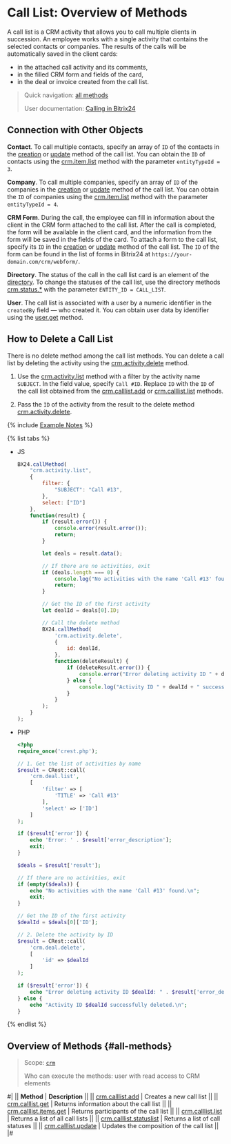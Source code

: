 # Call List: Overview of Methods

A call list is a CRM activity that allows you to call multiple clients in succession. An employee works with a single activity that contains the selected contacts or companies. The results of the calls will be automatically saved in the client cards:
- in the attached call activity and its comments,
- in the filled CRM form and fields of the card,
- in the deal or invoice created from the call list.

> Quick navigation: [all methods](#all-methods)
> 
> User documentation: [Calling in Bitrix24](https://helpdesk.bitrix24.com/open/21815426/)

## Connection with Other Objects

**Contact**. To call multiple contacts, specify an array of `ID` of the contacts in the [creation](./crm-calllist-add.md) or [update](./crm-calllist-update.md) method of the call list. You can obtain the `ID` of contacts using the [crm.item.list](../../crm/universal/crm-item-list.md) method with the parameter `entityTypeId = 3`.

**Company**. To call multiple companies, specify an array of `ID` of the companies in the [creation](./crm-calllist-add.md) or [update](./crm-calllist-update.md) method of the call list. You can obtain the `ID` of companies using the [crm.item.list](../../crm/universal/crm-item-list.md) method with the parameter `entityTypeId = 4`.

**CRM Form**. During the call, the employee can fill in information about the client in the CRM form attached to the call list. After the call is completed, the form will be available in the client card, and the information from the form will be saved in the fields of the card. To attach a form to the call list, specify its `ID` in the [creation](./crm-calllist-add.md) or [update](./crm-calllist-update.md) method of the call list. The `ID` of the form can be found in the list of forms in Bitrix24 at `https://your-domain.com/crm/webform/`.

**Directory**. The status of the call in the call list card is an element of the [directory](../status/index.md). To change the statuses of the call list, use the directory methods [crm.status.*](../status/index.md) with the parameter `ENTITY_ID = CALL_LIST`.

**User**. The call list is associated with a user by a numeric identifier in the `createdBy` field — who created it. You can obtain user data by identifier using the [user.get](../../user/user-get.md) method.

## How to Delete a Call List

There is no delete method among the call list methods. You can delete a call list by deleting the activity using the [crm.activity.delete](../timeline/activities/activity-base/crm-activity-delete.md) method.

1. Use the [crm.activity.list](../timeline/activities/activity-base/crm-activity-list.md) method with a filter by the activity name `SUBJECT`. In the field value, specify `Call #ID`. Replace `ID` with the `ID` of the call list obtained from the [crm.calllist.add](./crm-calllist-add) or [crm.calllist.list](./crm-calllist-list) methods.

2. Pass the `ID` of the activity from the result to the delete method [crm.activity.delete](../timeline/activities/activity-base/crm-activity-delete.md).

{% include [Example Notes](../../../_includes/examples.md) %}

{% list tabs %}

- JS
  
    ```javascript
    BX24.callMethod(
        "crm.activity.list",
        {
            filter: {
                "SUBJECT": "Call #13",
            },
            select: ["ID"]
        },
        function(result) {
            if (result.error()) {
                console.error(result.error());
                return;
            }

            let deals = result.data();

            // If there are no activities, exit
            if (deals.length === 0) {
                console.log("No activities with the name 'Call #13' found.");
                return;
            }

            // Get the ID of the first activity
            let dealId = deals[0].ID;

            // Call the delete method
            BX24.callMethod(
                'crm.activity.delete',
                {
                    id: dealId,
                },
                function(deleteResult) {
                    if (deleteResult.error()) {
                        console.error("Error deleting activity ID " + dealId + ": " + deleteResult.error());
                    } else {
                        console.log("Activity ID " + dealId + " successfully deleted.");
                    }
                }
            );
        }
    );
    ```

- PHP
  
    ```php
    <?php
    require_once('crest.php');

    // 1. Get the list of activities by name
    $result = CRest::call(
        'crm.deal.list',
        [
            'filter' => [
                'TITLE' => 'Call #13'
            ],
            'select' => ['ID']
        ]
    );

    if ($result['error']) {
        echo 'Error: ' . $result['error_description'];
        exit;
    }

    $deals = $result['result'];

    // If there are no activities, exit
    if (empty($deals)) {
        echo "No activities with the name 'Call #13' found.\n";
        exit;
    }

    // Get the ID of the first activity
    $dealId = $deals[0]['ID'];

    // 2. Delete the activity by ID
    $result = CRest::call(
        'crm.deal.delete',
        [
            'id' => $dealId
        ]
    );

    if ($result['error']) {
        echo "Error deleting activity ID $dealId: " . $result['error_description'] . "\n";
    } else {
        echo "Activity ID $dealId successfully deleted.\n";
    }
    ```

{% endlist %}


## Overview of Methods {#all-methods}

> Scope: [`crm`](../../scopes/permissions.md)
>
> Who can execute the methods: user with read access to CRM elements

#|
|| **Method** | **Description** ||
|| [crm.calllist.add](./crm-calllist-add.md) | Creates a new call list ||
|| [crm.calllist.get](./crm-calllist-get.md) | Returns information about the call list ||
|| [crm.calllist.items.get](./crm-calllist-items-get.md) | Returns participants of the call list ||
|| [crm.calllist.list](./crm-calllist-list.md) | Returns a list of all call lists ||
|| [crm.calllist.statuslist](./crm-calllist-statuslist.md) | Returns a list of call statuses ||
|| [crm.calllist.update](./crm-calllist-update.md) | Updates the composition of the call list ||
|#